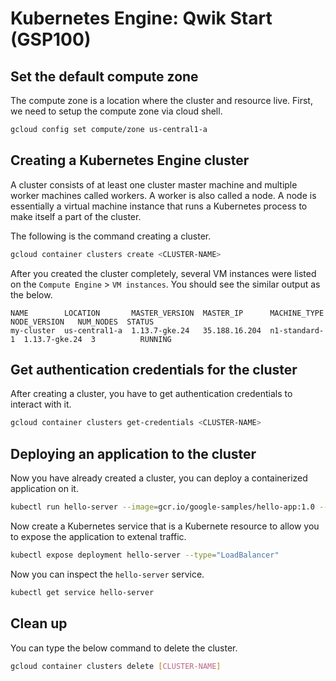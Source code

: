 # Kubernetes Engine: Qwik Start (GSP100)



## Set the default compute zone

The compute zone is a location where the cluster and resource live. First, we need to setup the compute zone via cloud shell.

```sh
gcloud config set compute/zone us-central1-a
```



## Creating a Kubernetes Engine cluster

A cluster consists of at least one cluster master machine and multiple worker machines called workers. A worker is also called a node. A node is essentially a virtual machine instance that runs a Kubernetes process to make itself a part of the cluster.

The following is the command creating a cluster.

```sh
gcloud container clusters create <CLUSTER-NAME>
```

After you created the cluster completely, several VM instances were listed on the `Compute Engine` > `VM instances`. You should see the similar output as the below.

```text
NAME        LOCATION       MASTER_VERSION  MASTER_IP      MACHINE_TYPE   NODE_VERSION   NUM_NODES  STATUS
my-cluster  us-central1-a  1.13.7-gke.24   35.188.16.204  n1-standard-1  1.13.7-gke.24  3          RUNNING
```



## Get authentication credentials for the cluster

After creating a cluster, you have to get authentication credentials to interact with it. 

```sh
gcloud container clusters get-credentials <CLUSTER-NAME>
```



## Deploying an application to the cluster

Now you have already created a cluster, you can deploy a containerized application on it.

```sh
kubectl run hello-server --image=gcr.io/google-samples/hello-app:1.0 --port 8080
```

Now create a Kubernetes service that is a Kubernete resource to allow you to expose the application to extenal traffic.

```sh
kubectl expose deployment hello-server --type="LoadBalancer"
```

Now you can inspect the `hello-server` service.

```sh
kubectl get service hello-server
```



## Clean up

You can type the below command to delete the cluster.

```sh
gcloud container clusters delete [CLUSTER-NAME]
```







